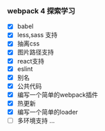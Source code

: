 ### webpack 4 探索学习

- [x] babel
- [x] less,sass 支持
- [x] 抽离css
- [x] 图片路径支持
- [x] react支持
- [x] eslint
- [x] 别名
- [x] 公共代码
- [x] 编写一个简单的webpack插件
- [x] 热更新
- [x] 编写一个简单的loader   
- [ ] 多环境支持
...
